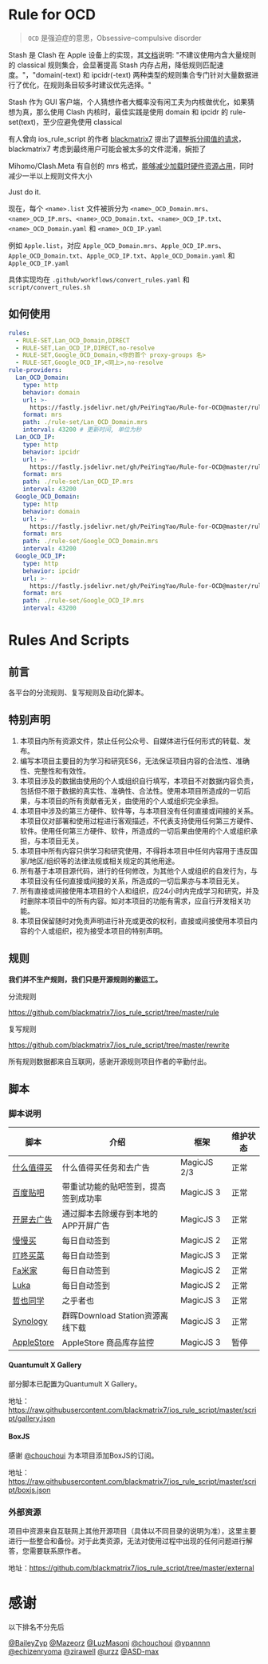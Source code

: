 # Rule for OCD

> `OCD` 是强迫症的意思，Obsessive–compulsive disorder

Stash 是 Clash 在 Apple 设备上的实现，其[文档](https://stash.wiki/rules/rule-set)说明: "不建议使用内含大量规则的 classical 规则集合，会显著提高 Stash 内存占用，降低规则匹配速度。"，"domain(-text) 和 ipcidr(-text) 两种类型的规则集合专门针对大量数据进行了优化，在规则条目较多时建议优先选择。"

Stash 作为 GUI 客户端，个人猜想作者大概率没有闲工夫为内核做优化，如果猜想为真，那么使用 Clash 内核时，最佳实践是使用 domain 和 ipcidr 的 rule-set(text)，至少应避免使用 classical

有人曾向 ios_rule_script 的作者 [blackmatrix7](https://github.com/blackmatrix7) 提出了[调整拆分阈值的请求](https://github.com/blackmatrix7/ios_rule_script/issues/569#issuecomment-1131664794)，blackmatrix7 考虑到最终用户可能会被太多的文件混淆，婉拒了

Mihomo/Clash.Meta 有自创的 mrs 格式，[能够减少加载时硬件资源占用](https://github.com/MetaCubeX/mihomo/issues/1494#issuecomment-2328193689)，同时减少一半以上规则文件大小

Just do it.

现在，每个 `<name>.list` 文件被拆分为 `<name>_OCD_Domain.mrs`、`<name>_OCD_IP.mrs`、`<name>_OCD_Domain.txt`、`<name>_OCD_IP.txt`、`<name>_OCD_Domain.yaml` 和 `<name>_OCD_IP.yaml`

例如 `Apple.list`，对应 `Apple_OCD_Domain.mrs`、`Apple_OCD_IP.mrs`、`Apple_OCD_Domain.txt`、`Apple_OCD_IP.txt`、`Apple_OCD_Domain.yaml` 和 `Apple_OCD_IP.yaml`

具体实现均在 `.github/workflows/convert_rules.yaml` 和 `script/convert_rules.sh`

## 如何使用

```yaml
rules:
  - RULE-SET,Lan_OCD_Domain,DIRECT
  - RULE-SET,Lan_OCD_IP,DIRECT,no-resolve
  - RULE-SET,Google_OCD_Domain,<你的首个 proxy-groups 名>
  - RULE-SET,Google_OCD_IP,<同上>,no-resolve
rule-providers:
  Lan_OCD_Domain:
    type: http
    behavior: domain
    url: >-
      https://fastly.jsdelivr.net/gh/PeiYingYao/Rule-for-OCD@master/rule/Clash/Lan/Lan_OCD_Domain.mrs
    format: mrs
    path: ./rule-set/Lan_OCD_Domain.mrs
    interval: 43200 # 更新时间, 单位为秒
  Lan_OCD_IP:
    type: http
    behavior: ipcidr
    url: >-
      https://fastly.jsdelivr.net/gh/PeiYingYao/Rule-for-OCD@master/rule/Clash/Lan/Lan_OCD_IP.mrs
    format: mrs
    path: ./rule-set/Lan_OCD_IP.mrs
    interval: 43200
  Google_OCD_Domain:
    type: http
    behavior: domain
    url: >-
      https://fastly.jsdelivr.net/gh/PeiYingYao/Rule-for-OCD@master/rule/Clash/Google/Google_OCD_Domain.mrs
    format: mrs
    path: ./rule-set/Google_OCD_Domain.mrs
    interval: 43200
  Google_OCD_IP:
    type: http
    behavior: ipcidr
    url: >-
      https://fastly.jsdelivr.net/gh/PeiYingYao/Rule-for-OCD@master/rule/Clash/Google/Google_OCD_IP.mrs
    format: mrs
    path: ./rule-set/Google_OCD_IP.mrs
    interval: 43200
```

# Rules And Scripts

## 前言

各平台的分流规则、复写规则及自动化脚本。

## 特别声明

1. 本项目内所有资源文件，禁止任何公众号、自媒体进行任何形式的转载、发布。
2. 编写本项目主要目的为学习和研究ES6，无法保证项目内容的合法性、准确性、完整性和有效性。
3. 本项目涉及的数据由使用的个人或组织自行填写，本项目不对数据内容负责，包括但不限于数据的真实性、准确性、合法性。使用本项目所造成的一切后果，与本项目的所有贡献者无关，由使用的个人或组织完全承担。
4. 本项目中涉及的第三方硬件、软件等，与本项目没有任何直接或间接的关系。本项目仅对部署和使用过程进行客观描述，不代表支持使用任何第三方硬件、软件。使用任何第三方硬件、软件，所造成的一切后果由使用的个人或组织承担，与本项目无关。
5. 本项目中所有内容只供学习和研究使用，不得将本项目中任何内容用于违反国家/地区/组织等的法律法规或相关规定的其他用途。
6. 所有基于本项目源代码，进行的任何修改，为其他个人或组织的自发行为，与本项目没有任何直接或间接的关系，所造成的一切后果亦与本项目无关。
7. 所有直接或间接使用本项目的个人和组织，应24小时内完成学习和研究，并及时删除本项目中的所有内容。如对本项目的功能有需求，应自行开发相关功能。
8. 本项目保留随时对免责声明进行补充或更改的权利，直接或间接使用本项目内容的个人或组织，视为接受本项目的特别声明。

## 规则

**我们并不生产规则，我们只是开源规则的搬运工。**

分流规则

https://github.com/blackmatrix7/ios_rule_script/tree/master/rule

复写规则

https://github.com/blackmatrix7/ios_rule_script/tree/master/rewrite

所有规则数据都来自互联网，感谢开源规则项目作者的辛勤付出。

## 脚本

### 脚本说明

| 脚本                                                         | 介绍                                 | 框架        | 维护状态 |
| ------------------------------------------------------------ | ------------------------------------ | ----------- | -------- |
| [什么值得买](https://github.com/blackmatrix7/ios_rule_script/tree/master/script/smzdm) | 什么值得买任务和去广告               | MagicJS 2/3 | 正常     |
| [百度贴吧](https://github.com/blackmatrix7/ios_rule_script/tree/master/script/tieba) | 带重试功能的贴吧签到，提高签到成功率 | MagicJS 3   | 正常     |
| [开屏去广告](https://github.com/blackmatrix7/ios_rule_script/tree/master/script/startup) | 通过脚本去除缓存到本地的APP开屏广告  | MagicJS 3   | 正常     |
| [慢慢买](https://github.com/blackmatrix7/ios_rule_script/tree/master/script/manmanbuy) | 每日自动签到                         | MagicJS 2   | 正常     |
| [叮咚买菜](https://github.com/blackmatrix7/ios_rule_script/tree/master/script/dingdong) | 每日自动签到                         | MagicJS 3   | 正常     |
| [Fa米家](https://github.com/blackmatrix7/ios_rule_script/tree/master/script/famijia) | 每日自动签到                         | MagicJS 2   | 正常     |
| [Luka](https://github.com/blackmatrix7/ios_rule_script/tree/master/script/luka) | 每日自动签到                         | MagicJS 2   | 正常     |
| [哲也同学](https://github.com/blackmatrix7/ios_rule_script/tree/master/script/zheye) | 之乎者也                             | MagicJS 3   | 正常     |
| [Synology](https://github.com/blackmatrix7/ios_rule_script/tree/master/script/synology) | 群晖Download Station资源离线下载     | MagicJS 3   | 正常     |
| [AppleStore](https://github.com/blackmatrix7/ios_rule_script/tree/master/script/applestore) | AppleStore 商品库存监控              | MagicJS 3   | 暂停     |

#### Quantumult X Gallery

部分脚本已配置为Quantumult X Gallery。

地址： https://raw.githubusercontent.com/blackmatrix7/ios_rule_script/master/script/gallery.json

#### BoxJS

感谢 [@chouchoui](https://github.com/chouchoui) 为本项目添加BoxJS的订阅。

地址：https://raw.githubusercontent.com/blackmatrix7/ios_rule_script/master/script/boxjs.json

### 外部资源

项目中资源来自互联网上其他开源项目（具体以不同目录的说明为准），这里主要进行一些整合和备份。对于此类资源，无法对使用过程中出现的任何问题进行解答，您需要联系原作者。

地址：https://github.com/blackmatrix7/ios_rule_script/tree/master/external

# 感谢

以下排名不分先后

[@BaileyZyp](https://github.com/BaileyZyp)   [@Mazeorz](https://github.com/Mazeorz)   [@LuzMasonj](https://github.com/LuzMasonj)  [@chouchoui](https://github.com/chouchoui)  [@ypannnn](https://github.com/ypannnn)  [@echizenryoma](https://github.com/echizenryoma)  [@zirawell](https://github.com/zirawell)  [@urzz](https://github.com/urzz)  [@ASD-max](https://github.com/ASD-max)

